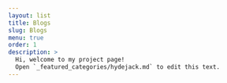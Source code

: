 ```yaml
---
layout: list
title: Blogs
slug: Blogs
menu: true
order: 1
description: >
  Hi, welcome to my project page!
  Open `_featured_categories/hydejack.md` to edit this text.
---
```

